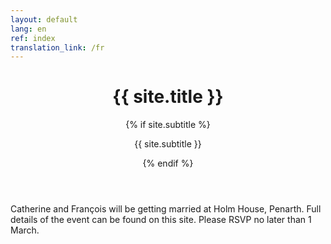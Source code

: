 ```yaml
---
layout: default
lang: en
ref: index
translation_link: /fr
---
```


<div class="home">

<div class="site-header-container {% if site.cover %}has-cover{% endif %}" {% if site.cover %}style="background-image: url({{ site.cover | prepend: site.baseurl }});"{% endif %}>
  <div class="scrim {% if site.cover %}has-cover{% endif %}">
    <header class="site-header">
      <h1 class="title">{{ site.title }}</h1>
      {% if site.subtitle %}<p class="subtitle">{{ site.subtitle }}</p>{% endif %}
    </header>
  </div>
</div>

<body>
  <div class="page-content">
    <p>
      Catherine and François will be getting married at Holm House, Penarth.
      Full details of the event can be found on this site.
      Please RSVP no later than 1 March.
    </p>
  </div>
</body>

</div>